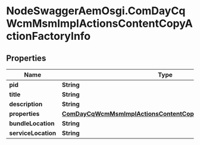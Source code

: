 # NodeSwaggerAemOsgi.ComDayCqWcmMsmImplActionsContentCopyActionFactoryInfo

## Properties
Name | Type | Description | Notes
------------ | ------------- | ------------- | -------------
**pid** | **String** |  | [optional] 
**title** | **String** |  | [optional] 
**description** | **String** |  | [optional] 
**properties** | [**ComDayCqWcmMsmImplActionsContentCopyActionFactoryProperties**](ComDayCqWcmMsmImplActionsContentCopyActionFactoryProperties.md) |  | [optional] 
**bundleLocation** | **String** |  | [optional] 
**serviceLocation** | **String** |  | [optional] 


